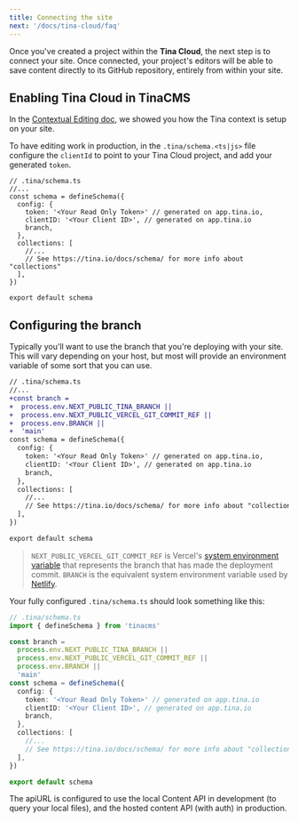 ```yaml
---
title: Connecting the site
next: '/docs/tina-cloud/faq'
---
```


Once you've created a project within the **Tina Cloud**, the next step is to connect your site. Once connected, your project's editors will be able to save content directly to its GitHub repository, entirely from within your site.

## Enabling Tina Cloud in TinaCMS

In the [Contextual Editing doc](/docs/tinacms-context/), we showed you how the Tina context is setup on your site.

To have editing work in production, in the `.tina/schema.<ts|js>` file configure the `clientId` to point to your Tina Cloud project, and add your generated `token`.

```tsx
// .tina/schema.ts
//...
const schema = defineSchema({
  config: {
    token: '<Your Read Only Token>' // generated on app.tina.io,
    clientID: '<Your Client ID>', // generated on app.tina.io
    branch,
  },
  collections: [
    //...
    // See https://tina.io/docs/schema/ for more info about "collections"
  ],
})

export default schema
```

## Configuring the branch

Typically you'll want to use the branch that you're deploying with your site. This will vary depending on your host, but most will provide an environment variable of some sort that you can use.

```diff
// .tina/schema.ts
//...
+const branch =
+  process.env.NEXT_PUBLIC_TINA_BRANCH ||
+  process.env.NEXT_PUBLIC_VERCEL_GIT_COMMIT_REF ||
+  process.env.BRANCH ||
+  'main'
const schema = defineSchema({
  config: {
    token: '<Your Read Only Token>' // generated on app.tina.io,
    clientID: '<Your Client ID>', // generated on app.tina.io
    branch,
  },
  collections: [
    //...
    // See https://tina.io/docs/schema/ for more info about "collections"
  ],
})

export default schema
```

> `NEXT_PUBLIC_VERCEL_GIT_COMMIT_REF` is Vercel's [system environment variable](https://vercel.com/docs/concepts/projects/environment-variables#system-environment-variables) that represents the branch that has made the deployment commit.
> `BRANCH` is the equivalent system environment variable used by [Netlify](https://docs.netlify.com/configure-builds/environment-variables/#git-metadata).

Your fully configured `.tina/schema.ts` should look something like this:

```ts
// .tina/schema.ts
import { defineSchema } from 'tinacms'

const branch =
  process.env.NEXT_PUBLIC_TINA_BRANCH ||
  process.env.NEXT_PUBLIC_VERCEL_GIT_COMMIT_REF ||
  process.env.BRANCH ||
  'main'
const schema = defineSchema({
  config: {
    token: '<Your Read Only Token>' // generated on app.tina.io
    clientID: '<Your Client ID>', // generated on app.tina.io
    branch,
  },
  collections: [
    //...
    // See https://tina.io/docs/schema/ for more info about "collections"
  ],
})

export default schema
```

The apiURL is configured to use the local Content API in development (to query your local files), and the hosted content API (with auth) in production.
